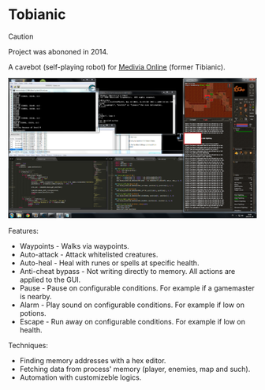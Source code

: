 # Tobianic

> [!CAUTION]
> Project was abononed in 2014.

 A cavebot (self-playing robot) for [Medivia Online](https://medivia.online) (former Tibianic).
 
![screenshot](scrot.png)

Features:
* Waypoints - Walks via waypoints.
* Auto-attack - Attack whitelisted creatures.
* Auto-heal - Heal with runes or spells at specific health.
* Anti-cheat bypass - Not writing directly to memory. All actions are applied to the GUI.
* Pause - Pause on configurable conditions. For example if a gamemaster is nearby.
* Alarm - Play sound on configurable conditions. For example if low on potions.
* Escape - Run away on configurable conditions. For example if low on health.

Techniques:
* Finding memory addresses with a hex editor.
* Fetching data from process' memory (player, enemies, map and such).
* Automation with customizeble logics.
